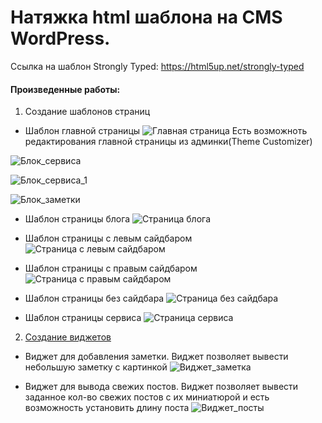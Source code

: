 # Натяжка html шаблона на CMS WordPress.
Ссылка на шаблон Strongly Typed: https://html5up.net/strongly-typed
#### Произведенные работы:
1.  Создание шаблонов страниц
  * Шаблон главной страницы 
  ![Главная страница](https://github.com/php-raz/wp_theme/blob/master/strongly-typed/images/img/home_page.jpg)
  Есть возможноть редактирования главной страницы из админки(Theme Customizer)
  
  ![Блок_сервиса](https://github.com/php-raz/wp_theme/blob/master/strongly-typed/images/img/service_blok.jpg)

  ![Блок_сервиса_1](https://github.com/php-raz/wp_theme/blob/master/strongly-typed/images/img/service_blok_1.jpg)
  
  ![Блок_заметки](https://github.com/php-raz/wp_theme/blob/master/strongly-typed/images/img/note_blok.jpg)
  
  * Шаблон страницы блога
  ![Страница блога](https://github.com/php-raz/wp_theme/blob/master/strongly-typed/images/img/blog_page.jpg)

  * Шаблон страницы с левым сайдбаром
  ![Страница с левым сайдбаром](https://github.com/php-raz/wp_theme/blob/master/strongly-typed/images/img/left_sidebar.jpg)

  * Шаблон страницы с правым сайдбаром
  ![Страница с правым сайдбаром](https://github.com/php-raz/wp_theme/blob/master/strongly-typed/images/img/right_sidebar.jpg)

  * Шаблон страницы без сайдбара
  ![Страница без сайдбара](https://github.com/php-raz/wp_theme/blob/master/strongly-typed/images/img/no_sidebar.jpg)

  * Шаблон страницы сервиса
  ![Страница сервиса](https://github.com/php-raz/wp_theme/blob/master/strongly-typed/images/img/service.jpg)

2.  [Создание виджетов](#bot)
  * Виджет для добавления заметки. Виджет позволяет вывести небольшую заметку с картинкой
  ![Виджет_заметка](https://github.com/php-raz/wp_theme/blob/master/strongly-typed/images/img/widget_note_full.jpg)

  * Виджет для вывода свежих постов. Виджет позволяет вывести заданное кол-во свежих постов с их миниатюрой и есть возможность установить длину поста
  ![Виджет_посты](https://github.com/php-raz/wp_theme/blob/master/strongly-typed/images/img/widget_post_full.jpg)
